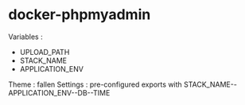 # docker-phpmyadmin

Variables :
- UPLOAD_PATH
- STACK_NAME
- APPLICATION_ENV

Theme : fallen
Settings : pre-configured exports with STACK_NAME--APPLICATION_ENV--DB--TIME
